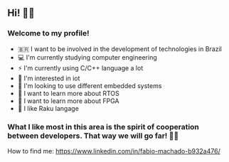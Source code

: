 ## Hi! 👋🏾
### Welcome to my profile!

- 🇧🇷 I want to be involved in the development of technologies in Brazil
- 💻 I'm currently studying computer engineering
- ⚡ I'm currently using C/C++ language a lot
- 🔭 I'm interested in iot
- 🔭 I'm looking to use different embedded systems
- 🌱 I want to learn more about RTOS
- 🌱 I want to learn more about FPGA
- 🦋 I like Raku langage

### What I like most in this area is the spirit of cooperation between developers. That way we will go far! 🚀🚀

How to find me: https://www.linkedin.com/in/fabio-machado-b932a476/
